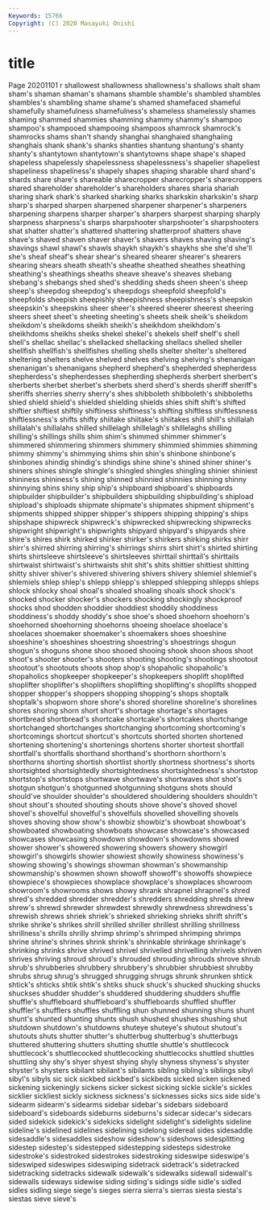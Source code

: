 ```yaml
---
Keywords: 15766
Copyright: (C) 2020 Masayuki Onishi
---
```


# title
Page 20201101
r
shallowest shallowness shallowness's shallows shalt sham sham's shaman shaman's shamans
shamble shamble's shambled shambles shambles's shambling shame shame's shamed shamefaced
shameful shamefully shamefulness shamefulness's shameless shamelessly shames shaming shammed shammies
shamming shammy shammy's shampoo shampoo's shampooed shampooing shampoos shamrock shamrock's
shamrocks shams shan't shandy shanghai shanghaied shanghaiing shanghais shank shank's
shanks shanties shantung shantung's shanty shanty's shantytown shantytown's shantytowns shape
shape's shaped shapeless shapelessly shapelessness shapelessness's shapelier shapeliest shapeliness shapeliness's
shapely shapes shaping sharable shard shard's shards share share's shareable
sharecropper sharecropper's sharecroppers shared shareholder shareholder's shareholders shares sharia shariah
sharing shark shark's sharked sharking sharks sharkskin sharkskin's sharp sharp's
sharped sharpen sharpened sharpener sharpener's sharpeners sharpening sharpens sharper sharper's
sharpers sharpest sharping sharply sharpness sharpness's sharps sharpshooter sharpshooter's sharpshooters
shat shatter shatter's shattered shattering shatterproof shatters shave shave's shaved
shaven shaver shaver's shavers shaves shaving shaving's shavings shawl shawl's
shawls shaykh shaykh's shaykhs she she'd she'll she's sheaf sheaf's
shear shear's sheared shearer shearer's shearers shearing shears sheath sheath's
sheathe sheathed sheathes sheathing sheathing's sheathings sheaths sheave sheave's sheaves
shebang shebang's shebangs shed shed's shedding sheds sheen sheen's sheep
sheep's sheepdog sheepdog's sheepdogs sheepfold sheepfold's sheepfolds sheepish sheepishly sheepishness
sheepishness's sheepskin sheepskin's sheepskins sheer sheer's sheered sheerer sheerest sheering
sheers sheet sheet's sheeting sheeting's sheets sheik sheik's sheikdom sheikdom's
sheikdoms sheikh sheikh's sheikhdom sheikhdom's sheikhdoms sheikhs sheiks shekel shekel's
shekels shelf shelf's shell shell's shellac shellac's shellacked shellacking shellacs
shelled sheller shellfish shellfish's shellfishes shelling shells shelter shelter's sheltered
sheltering shelters shelve shelved shelves shelving shelving's shenanigan shenanigan's shenanigans
shepherd shepherd's shepherded shepherdess shepherdess's shepherdesses shepherding shepherds sherbert sherbert's
sherberts sherbet sherbet's sherbets sherd sherd's sherds sheriff sheriff's sheriffs
sherries sherry sherry's shes shibboleth shibboleth's shibboleths shied shield shield's
shielded shielding shields shies shift shift's shifted shiftier shiftiest shiftily
shiftiness shiftiness's shifting shiftless shiftlessness shiftlessness's shifts shifty shiitake shiitake's
shiitakes shill shill's shillalah shillalah's shillalahs shilled shillelagh shillelagh's shillelaghs
shilling shilling's shillings shills shim shim's shimmed shimmer shimmer's shimmered
shimmering shimmers shimmery shimmied shimmies shimming shimmy shimmy's shimmying shims
shin shin's shinbone shinbone's shinbones shindig shindig's shindigs shine shine's
shined shiner shiner's shiners shines shingle shingle's shingled shingles shingling
shinier shiniest shininess shininess's shining shinned shinnied shinnies shinning shinny
shinnying shins shiny ship ship's shipboard shipboard's shipboards shipbuilder shipbuilder's
shipbuilders shipbuilding shipbuilding's shipload shipload's shiploads shipmate shipmate's shipmates shipment
shipment's shipments shipped shipper shipper's shippers shipping shipping's ships shipshape
shipwreck shipwreck's shipwrecked shipwrecking shipwrecks shipwright shipwright's shipwrights shipyard shipyard's
shipyards shire shire's shires shirk shirked shirker shirker's shirkers shirking
shirks shirr shirr's shirred shirring shirring's shirrings shirrs shirt shirt's
shirted shirting shirts shirtsleeve shirtsleeve's shirtsleeves shirttail shirttail's shirttails shirtwaist
shirtwaist's shirtwaists shit shit's shits shittier shittiest shitting shitty shiver
shiver's shivered shivering shivers shivery shlemiel shlemiel's shlemiels shlep shlep's
shlepp shlepp's shlepped shlepping shlepps shleps shlock shlocky shoal shoal's
shoaled shoaling shoals shock shock's shocked shocker shocker's shockers shocking
shockingly shockproof shocks shod shodden shoddier shoddiest shoddily shoddiness shoddiness's
shoddy shoddy's shoe shoe's shoed shoehorn shoehorn's shoehorned shoehorning shoehorns
shoeing shoelace shoelace's shoelaces shoemaker shoemaker's shoemakers shoes shoeshine shoeshine's
shoeshines shoestring shoestring's shoestrings shogun shogun's shoguns shone shoo shooed
shooing shook shoon shoos shoot shoot's shooter shooter's shooters shooting
shooting's shootings shootout shootout's shootouts shoots shop shop's shopaholic shopaholic's
shopaholics shopkeeper shopkeeper's shopkeepers shoplift shoplifted shoplifter shoplifter's shoplifters shoplifting
shoplifting's shoplifts shopped shopper shopper's shoppers shopping shopping's shops shoptalk
shoptalk's shopworn shore shore's shored shoreline shoreline's shorelines shores shoring
shorn short short's shortage shortage's shortages shortbread shortbread's shortcake shortcake's
shortcakes shortchange shortchanged shortchanges shortchanging shortcoming shortcoming's shortcomings shortcut shortcut's
shortcuts shorted shorten shortened shortening shortening's shortenings shortens shorter shortest
shortfall shortfall's shortfalls shorthand shorthand's shorthorn shorthorn's shorthorns shorting shortish
shortlist shortly shortness shortness's shorts shortsighted shortsightedly shortsightedness shortsightedness's shortstop
shortstop's shortstops shortwave shortwave's shortwaves shot shot's shotgun shotgun's shotgunned
shotgunning shotguns shots should should've shoulder shoulder's shouldered shouldering shoulders
shouldn't shout shout's shouted shouting shouts shove shove's shoved shovel
shovel's shovelful shovelful's shovelfuls shovelled shovelling shovels shoves shoving show
show's showbiz showbiz's showboat showboat's showboated showboating showboats showcase showcase's
showcased showcases showcasing showdown showdown's showdowns showed shower shower's showered
showering showers showery showgirl showgirl's showgirls showier showiest showily showiness
showiness's showing showing's showings showman showman's showmanship showmanship's showmen shown
showoff showoff's showoffs showpiece showpiece's showpieces showplace showplace's showplaces showroom
showroom's showrooms shows showy shrank shrapnel shrapnel's shred shred's shredded
shredder shredder's shredders shredding shreds shrew shrew's shrewd shrewder shrewdest
shrewdly shrewdness shrewdness's shrewish shrews shriek shriek's shrieked shrieking shrieks
shrift shrift's shrike shrike's shrikes shrill shrilled shriller shrillest shrilling
shrillness shrillness's shrills shrilly shrimp shrimp's shrimped shrimping shrimps shrine
shrine's shrines shrink shrink's shrinkable shrinkage shrinkage's shrinking shrinks shrive
shrived shrivel shrivelled shrivelling shrivels shriven shrives shriving shroud shroud's
shrouded shrouding shrouds shrove shrub shrub's shrubberies shrubbery shrubbery's shrubbier
shrubbiest shrubby shrubs shrug shrug's shrugged shrugging shrugs shrunk shrunken
shtick shtick's shticks shtik shtik's shtiks shuck shuck's shucked shucking
shucks shuckses shudder shudder's shuddered shuddering shudders shuffle shuffle's shuffleboard
shuffleboard's shuffleboards shuffled shuffler shuffler's shufflers shuffles shuffling shun shunned
shunning shuns shunt shunt's shunted shunting shunts shush shushed shushes
shushing shut shutdown shutdown's shutdowns shuteye shuteye's shutout shutout's shutouts
shuts shutter shutter's shutterbug shutterbug's shutterbugs shuttered shuttering shutters shutting
shuttle shuttle's shuttlecock shuttlecock's shuttlecocked shuttlecocking shuttlecocks shuttled shuttles shuttling
shy shy's shyer shyest shying shyly shyness shyness's shyster shyster's
shysters sibilant sibilant's sibilants sibling sibling's siblings sibyl sibyl's sibyls
sic sick sickbed sickbed's sickbeds sicked sicken sickened sickening sickeningly
sickens sicker sickest sicking sickle sickle's sickles sicklier sickliest sickly
sickness sickness's sicknesses sicks sics side side's sidearm sidearm's sidearms
sidebar sidebar's sidebars sideboard sideboard's sideboards sideburns sideburns's sidecar sidecar's
sidecars sided sidekick sidekick's sidekicks sidelight sidelight's sidelights sideline sideline's
sidelined sidelines sidelining sidelong sidereal sides sidesaddle sidesaddle's sidesaddles sideshow
sideshow's sideshows sidesplitting sidestep sidestep's sidestepped sidestepping sidesteps sidestroke sidestroke's
sidestroked sidestrokes sidestroking sideswipe sideswipe's sideswiped sideswipes sideswiping sidetrack sidetrack's
sidetracked sidetracking sidetracks sidewalk sidewalk's sidewalks sidewall sidewall's sidewalls sideways
sidewise siding siding's sidings sidle sidle's sidled sidles sidling siege
siege's sieges sierra sierra's sierras siesta siesta's siestas sieve sieve's
